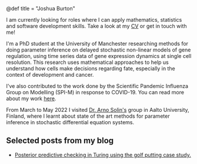 @def title = "Joshua Burton"

I am currently looking for roles where I can apply mathematics, statistics and software development skills. Take a look at my [CV](/joshua_burton_cv.pdf) or get in touch with me!

I'm a PhD student at the University of Manchester researching methods for doing parameter
inference on delayed stochastic non-linear models of gene regulation, using time series data of gene expression dynamics at single cell resolution. This research uses mathematical approaches to help us understand how cells make decisions regarding fate, especially in the context of development and cancer.

I've also contributed to the work done by the Scientific Pandemic Influenza Group on Modelling (SPI-M) in response to COVID-19. You can read more about my work [here](/work).

From March to May 2022 I visited [Dr. Arno Solin's](https://users.aalto.fi/~asolin/group/) group in Aalto University, Finland, where I learnt about state of the art methods for parameter inference in stochastic differential equation systems.

## Selected posts from my blog

* [Posterior predictive checking in Turing using the golf putting case study.](blog/golf-putting-in-turing)

